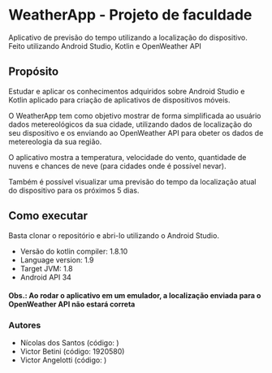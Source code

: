 # WeatherApp - Projeto de faculdade

Aplicativo de previsão do tempo utilizando a localização do dispositivo. Feito utilizando Android Studio, Kotlin e OpenWeather API

## Propósito

Estudar e aplicar os conhecimentos adquiridos sobre Android Studio e Kotlin aplicado para criação de aplicativos de dispositivos móveis.

O WeatherApp tem como objetivo mostrar de forma simplificada ao usuário dados metereológicos da sua cidade, utilizando dados de localização do seu dispositivo e os enviando ao OpenWeather API para obeter os dados de metereologia da sua região.

O aplicativo mostra a temperatura, velocidade do vento, quantidade de nuvens e chances de neve (para cidades onde é possível nevar).

Também é possível visualizar uma previsão do tempo da localização atual do dispositivo para os próximos 5 dias.

## Como executar

Basta clonar o repositório e abri-lo utilizando o Android Studio.

- Versão do kotlin compiler: 1.8.10
- Language version: 1.9
- Target JVM: 1.8
- Android API 34

#### Obs.: Ao rodar o aplicativo em um emulador, a localização enviada para o OpenWeather API não estará correta

### Autores
- Nícolas dos Santos (código: )
- Victor Betini (código: 1920580)
- Victor Angelotti (código: )
